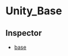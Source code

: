 # Unity_Base

## Inspector

* [base](https://github.com/hbyul35/Unity_Base/blob/main/Inspector/base.md)
